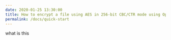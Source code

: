 ```yaml
---
date: 2020-01-25 13:30:00
title: How to encrypt a file using AES in 256-bit CBC/CTR mode using OpenSSL in C
permalink: /docs/quick-start
---
```


what is this